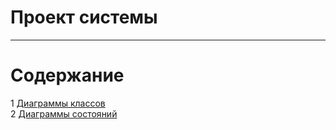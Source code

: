 # Проект системы
---

# Содержание
1 [Диаграммы классов](Classes/README.md)  
2 [Диаграммы состояний](State/README.md) 
